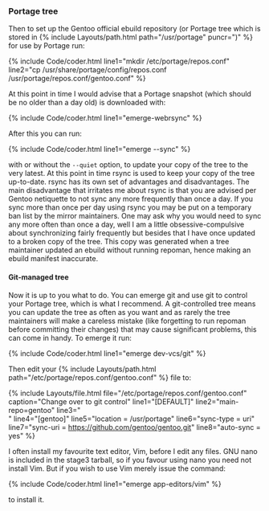 ### Portage tree
Then to set up the Gentoo official ebuild repository (or Portage tree which is stored in {% include Layouts/path.html path="/usr/portage" puncr=")" %} for use by Portage run:

{% include Code/coder.html line1="mkdir /etc/portage/repos.conf" line2="cp /usr/share/portage/config/repos.conf /usr/portage/repos.conf/gentoo.conf" %} 

At this point in time I would advise that a Portage snapshot (which should be no older than a day old) is downloaded with:

{% include Code/coder.html line1="emerge-webrsync" %}

After this you can run:

{% include Code/coder.html line1="emerge --sync" %}

with or without the `--quiet` option, to update your copy of the tree to the very latest. At this point in time rsync is used to keep your copy of the tree up-to-date. rsync has its own set of advantages and disadvantages. The main disadvantage that irritates me about rsync is that you are advised per Gentoo netiquette to not sync any more frequently than once a day. If you sync more than once per day using rsync you may be put on a temporary ban list by the mirror maintainers. One may ask why you would need to sync any more often than once a day, well I am a little obsessive-compulsive about synchronizing fairly frequently but besides that I have once updated to a broken copy of the tree. This copy was generated when a tree maintainer updated an ebuild without running repoman, hence making an ebuild manifest inaccurate.

#### Git-managed tree
Now it is up to you what to do. You can emerge git and use git to control your Portage tree, which is what I recommend. A git-controlled tree means you can update the tree as often as you want and as rarely the tree maintainers will make a careless mistake (like forgetting to run repoman before committing their changes) that may cause significant problems, this can come in handy. To emerge it run:

{% include Code/coder.html line1="emerge dev-vcs/git" %}

Then edit your {% include Layouts/path.html path="/etc/portage/repos.conf/gentoo.conf" %} file to:

{% include Layouts/file.html file="/etc/portage/repos.conf/gentoo.conf" caption="Change over to git control" line1="[DEFAULT]" line2="main-repo=gentoo" line3="<br/>" line4="[gentoo]" line5="location = /usr/portage" line6="sync-type = uri" line7="sync-uri = https://github.com/gentoo/gentoo.git" line8="auto-sync = yes" %}

I often install my favourite text editor, Vim, before I edit any files. GNU nano is included in the stage3 tarball, so if you favour using nano you need not install Vim. But if you wish to use Vim merely issue the command:

{% include Code/coder.html line1="emerge app-editors/vim" %}

to install it.

